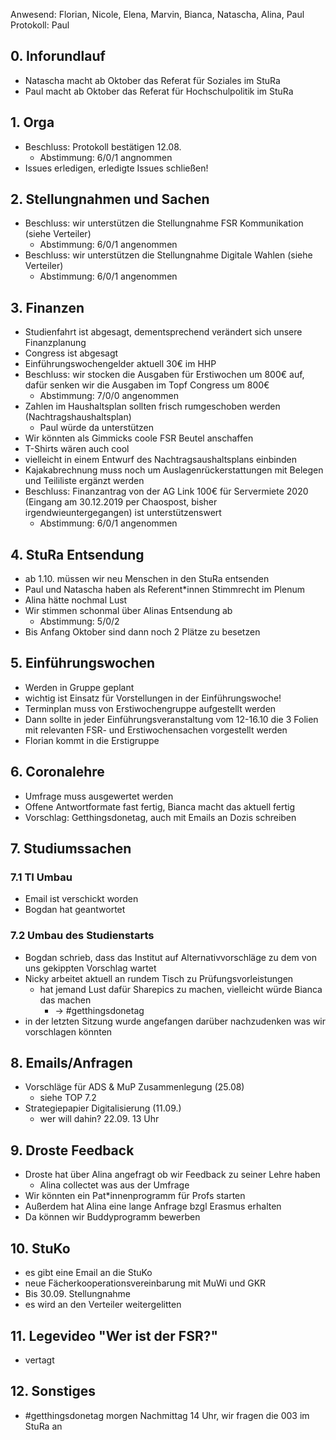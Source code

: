 ---
---

Anwesend: Florian, Nicole, Elena, Marvin, Bianca, Natascha, Alina, Paul
Protokoll: Paul

## 0. Inforundlauf

- Natascha macht ab Oktober das Referat für Soziales im StuRa
- Paul macht ab Oktober das Referat für Hochschulpolitik im StuRa

## 1. Orga

- Beschluss: Protokoll bestätigen 12.08.
  - Abstimmung: 6/0/1 angnommen
- Issues erledigen, erledigte Issues schließen!

## 2. Stellungnahmen und Sachen

- Beschluss: wir unterstützen die Stellungnahme FSR Kommunikation (siehe Verteiler)
  - Abstimmung: 6/0/1 angenommen
- Beschluss: wir unterstützen die Stellungnahme Digitale Wahlen (siehe Verteiler)
  - Abstimmung: 6/0/1 angenommen

## 3. Finanzen

- Studienfahrt ist abgesagt, dementsprechend verändert sich unsere Finanzplanung
- Congress ist abgesagt
- Einführungswochengelder aktuell 30€ im HHP
- Beschluss: wir stocken die Ausgaben für Erstiwochen um 800€ auf, dafür senken wir die Ausgaben im Topf Congress um 800€
  - Abstimmung: 7/0/0 angenommen
- Zahlen im Haushaltsplan sollten frisch rumgeschoben werden (Nachtragshaushaltsplan)
  - Paul würde da unterstützen
- Wir könnten als Gimmicks coole FSR Beutel anschaffen
- T-Shirts wären auch cool
- vielleicht in einem Entwurf des Nachtragsaushaltsplans einbinden
- Kajakabrechnung muss noch um Auslagenrückerstattungen mit Belegen und Teililiste ergänzt werden
- Beschluss: Finanzantrag von der AG Link 100€ für Servermiete 2020 (Eingang am 30.12.2019 per Chaospost, bisher irgendwieuntergegangen) ist unterstützenswert
  - Abstimmung: 6/0/1 angenommen

## 4. StuRa Entsendung

- ab 1.10. müssen wir neu Menschen in den StuRa entsenden
- Paul und Natascha haben als Referent\*innen Stimmrecht im Plenum
- Alina hätte nochmal Lust
- Wir stimmen schonmal über Alinas Entsendung ab
  - Abstimmung: 5/0/2
- Bis Anfang Oktober sind dann noch 2 Plätze zu besetzen

## 5. Einführungswochen

- Werden in Gruppe geplant
- wichtig ist Einsatz für Vorstellungen in der Einführungswoche!
- Terminplan muss von Erstiwochengruppe aufgestellt werden
- Dann sollte in jeder Einführungsveranstaltung vom 12-16.10 die 3 Folien mit relevanten FSR- und Erstiwochensachen vorgestellt werden
- Florian kommt in die Erstigruppe

## 6. Coronalehre

- Umfrage muss ausgewertet werden
- Offene Antwortformate fast fertig, Bianca macht das aktuell fertig
- Vorschlag: Getthingsdonetag, auch mit Emails an Dozis schreiben

## 7. Studiumssachen

### 7.1 TI Umbau

- Email ist verschickt worden
- Bogdan hat geantwortet

### 7.2 Umbau des Studienstarts

- Bogdan schrieb, dass das Institut auf Alternativvorschläge zu dem von uns gekippten Vorschlag wartet
- Nicky arbeitet aktuell an rundem Tisch zu Prüfungsvorleistungen
  - hat jemand Lust dafür Sharepics zu machen, vielleicht würde Bianca das machen
    - -> #getthingsdonetag
- in der letzten Sitzung wurde angefangen darüber nachzudenken was wir vorschlagen könnten

## 8. Emails/Anfragen

- Vorschläge für ADS & MuP Zusammenlegung (25.08)
  - siehe TOP 7.2
- Strategiepapier Digitalisierung (11.09.)
  - wer will dahin? 22.09. 13 Uhr

## 9. Droste Feedback

- Droste hat über Alina angefragt ob wir Feedback zu seiner Lehre haben
  - Alina collectet was aus der Umfrage
- Wir könnten ein Pat\*innenprogramm für Profs starten
- Außerdem hat Alina eine lange Anfrage bzgl Erasmus erhalten
- Da können wir Buddyprogramm bewerben

## 10. StuKo

- es gibt eine Email an die StuKo
- neue Fächerkooperationsvereinbarung mit MuWi und GKR
- Bis 30.09. Stellungnahme
- es wird an den Verteiler weitergelitten

## 11. Legevideo "Wer ist der FSR?"

- vertagt

## 12. Sonstiges

- #getthingsdonetag morgen Nachmittag 14 Uhr, wir fragen die 003 im StuRa an
